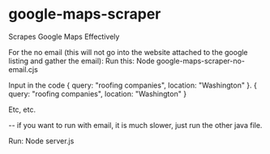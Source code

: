 # google-maps-scraper
Scrapes Google Maps Effectively


For the no email (this will not go into the website attached to the google listing and gather the email):
Run this:
Node google-maps-scraper-no-email.cjs

Input in the code
{ query: "roofing companies", location: "Washington" }.
{ query: "roofing companies", location: "Washington" }

Etc, etc.

-- if you want to run with email, it is much slower, just run the other java file. 

Run:
Node server.js
